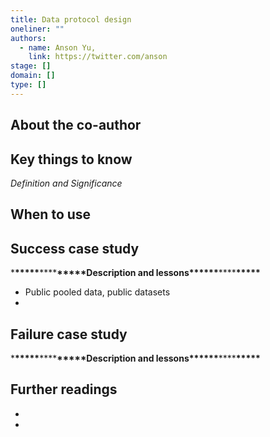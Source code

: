 ```yaml
---
title: Data protocol design
oneliner: ""
authors:
  - name: Anson Yu,
    link: https://twitter.com/anson
stage: []
domain: []
type: []
---
```


## About the co-author

## Key things to know

_Definition and Significance_

## When to use

## Success case study

\***\*\*\*\*\***\*\*\*\***\*\*\*\*\***Description and lessons\***\*\*\*\*\***\*\*\*\***\*\*\*\*\***

- Public pooled data, public datasets
-

## Failure case study

\***\*\*\*\*\***\*\*\*\***\*\*\*\*\***Description and lessons\***\*\*\*\*\***\*\*\*\***\*\*\*\*\***

## Further readings

-
-
